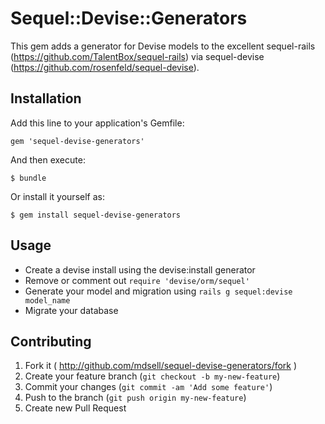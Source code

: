 # Sequel::Devise::Generators

This gem adds a generator for Devise models to the excellent sequel-rails (https://github.com/TalentBox/sequel-rails) via sequel-devise (https://github.com/rosenfeld/sequel-devise).

## Installation

Add this line to your application's Gemfile:

    gem 'sequel-devise-generators'

And then execute:

    $ bundle

Or install it yourself as:

    $ gem install sequel-devise-generators

## Usage

* Create a devise install using the devise:install generator
* Remove or comment out `require 'devise/orm/sequel'`
* Generate your model and migration using `rails g sequel:devise model_name`
* Migrate your database

## Contributing

1. Fork it ( http://github.com/mdsell/sequel-devise-generators/fork )
2. Create your feature branch (`git checkout -b my-new-feature`)
3. Commit your changes (`git commit -am 'Add some feature'`)
4. Push to the branch (`git push origin my-new-feature`)
5. Create new Pull Request
